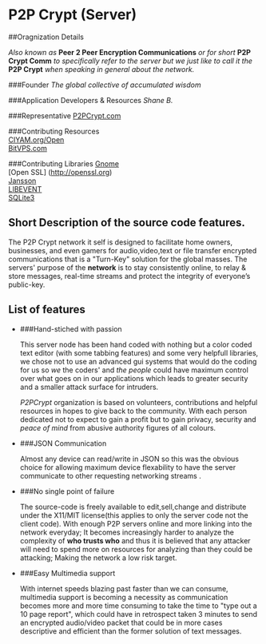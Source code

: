 P2P Crypt (Server)
=========

##Oragnization Details

_Also known as_ 
**Peer 2 Peer Encryption Communications** 
_or for short_ 
**P2P Crypt Comm** 
_to specifically refer to the server but we just like to call it the_ 
**P2P Crypt** 
_when speaking in general about the network._  

###Founder
*The global collective of accumulated wisdom*    

###Application Developers & Resources 
_Shane B._  

###Representative
[P2PCrypt.com](http://p2pcrypt.com)  

###Contributing Resources  
[CIYAM.org/Open](http://ciyam.org/open/ "Donator")  
[BitVPS.com](http://bitvps.com "Web Hosting")  

###Contributing Libraries
[Gnome](http://gnome.org)  
[Open SSL] (http://openssl.org)  
[Jansson](http://www.digip.org/jansson/)  
[LIBEVENT](http://libevent.org)  
[SQLite3](http://sqlite.com)



## Short Description of the source code features.
The P2P Crypt network it self is designed to facilitate home owners, businesses, and even gamers for audio,video,text or file transfer encrypted communications that is a "Turn-Key" solution for the global masses.
The servers' purpose of the __network__ is to stay consistently online, to relay & store messages, 
real-time streams and protect the integrity of everyone’s public-key.

## List of features
* ###Hand-stiched with passion
	
	This server node has been hand coded with nothing but a color coded text editor (with some tabbing features) and some very helpfull libraries,
	we chose not to use an advanced gui systems that would do the coding for us so _we_ the coders' and _the people_ could have maximum control over what goes on
	in our applications which leads to greater security and a smaller attack surface for intruders.  
  
	_P2PCrypt_ organization is based on volunteers, contributions and helpful resources in hopes to give back to the community. With each person dedicated
	not to expect to gain a profit but to gain privacy, security and _peace of mind_ from abusive authority figures of all colours.
  	
* ###JSON Communication

	Almost any device can read/write in JSON so this was the obvious choice for allowing maximum device flexability to have the server communicate to other requesting networking streams .
  
* ###No single point of failure

	The source-code is freely available to edit,sell,change and distribute under the X11/MIT license(this applies to only the server code not the client code).
	With enough P2P servers online and more linking into the network everyday; It becomes increasingly harder to analyze the complexity of __who trusts who__ and thus it is
	believed that any attacker will need to spend more on resources for analyzing than they could be attacking; Making the network a low risk target. 
  
* ###Easy Multimedia support

	With internet speeds blazing past faster than we can consume, multimedia support is becoming a necessity 
	as communication becomes more and more time consuming to take the time to "type out a 10 page report", 
	which could have in retrospect taken 3 minutes to send an encrypted audio/video packet that could be 
	in more cases descriptive and efficient than the former solution of text messages.
